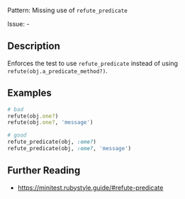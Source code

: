 Pattern: Missing use of `refute_predicate`

Issue: -

## Description

Enforces the test to use `refute_predicate` instead of using
`refute(obj.a_predicate_method?)`.

## Examples

``` ruby
# bad
refute(obj.one?)
refute(obj.one?, 'message')

# good
refute_predicate(obj, :one?)
refute_predicate(obj, :one?, 'message')
```

## Further Reading

- <https://minitest.rubystyle.guide/#refute-predicate>